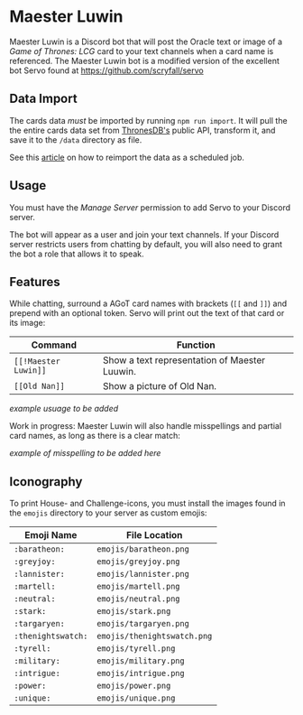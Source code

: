 # Maester Luwin

Maester Luwin is a Discord bot that will post the Oracle text or image of a _Game of Thrones: LCG_ card to your text channels when a card name is referenced. The Maester Luwin bot is a modified version of the excellent bot Servo found at
https://github.com/scryfall/servo


## Data Import

The cards data _must_ be imported by running `npm run import`. It will pull the the entire cards data set from [ThronesDB's](https://thronesdb.com) public API, transform it, and save it to the `/data` directory as file.

See this [article](https://devcenter.heroku.com/articles/scheduler) on how to reimport the data as a scheduled job.

## Usage

You must have the _Manage Server_ permission to add Servo to your Discord server.

The bot will appear as a user and join your text channels. If your Discord server restricts users from chatting by default, you will also need to grant the bot a role that allows it to speak.

## Features

While chatting, surround a AGoT card names with brackets (`[[` and `]]`) and prepend with an optional token. Servo will print out the text of that card or its image:

| Command               | Function                                        |
|-----------------------|-------------------------------------------------|
| `[[!Maester Luwin]]`  | Show a text representation of Maester Luuwin.   |
| `[[Old Nan]]`         | Show a picture of Old Nan.                      |

_example usuage to be added_

Work in progress: Maester Luwin will also handle misspellings and partial card names, as long as there is a clear match:

_example of misspelling to be added here_


## Iconography

To print House- and Challenge-icons, you must install the images found in the `emojis` directory to your server as custom emojis:

| Emoji Name | File Location |
| --- | --- |
| `:baratheon:` | `emojis/baratheon.png` |
| `:greyjoy:` | `emojis/greyjoy.png` |
| `:lannister:` | `emojis/lannister.png` |
| `:martell:` | `emojis/martell.png` |
| `:neutral:` | `emojis/neutral.png` |
| `:stark:` | `emojis/stark.png` |
| `:targaryen:` | `emojis/targaryen.png` |
| `:thenightswatch:` | `emojis/thenightswatch.png` |
| `:tyrell:` | `emojis/tyrell.png` |
| `:military:` | `emojis/military.png` |
| `:intrigue:` | `emojis/intrigue.png` |
| `:power:` | `emojis/power.png` |
| `:unique:` | `emojis/unique.png` |
